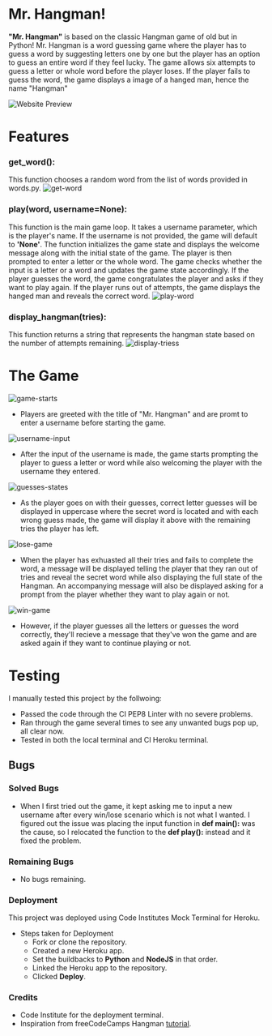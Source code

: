 # **Mr. Hangman!**

**"Mr. Hangman"** is based on the classic Hangman game of old but in Python! Mr. Hangman is a word guessing game where the player has to guess a word by suggesting letters one by one but the player has an option to guess an entire word if they feel lucky. The game allows six attempts to guess a letter or whole word before the player loses. If the player fails to guess the word, the game displays a image of a hanged man, hence the name "Hangman"

![Website Preview](./assets/images/website-preview.png)

# Features

### **get_word():**
This function chooses a random word from the list of words provided in words.py.
![get-word](./assets/images/get-word.png)

### **play(word, username=None):** 
This function is the main game loop. It takes a username parameter, which is the player's name. If the username is not provided, the game will default to **'None'**. The function initializes the game state and displays the welcome message along with the initial state of the game. The player is then prompted to enter a letter or the whole word. The game checks whether the input is a letter or a word and updates the game state accordingly. If the player guesses the word, the game congratulates the player and asks if they want to play again. If the player runs out of attempts, the game displays the hanged man and reveals the correct word.
![play-word](./assets/images/play-word.png)

### **display_hangman(tries):**
This function returns a string that represents the hangman state based on the number of attempts remaining.
![display-triess](./assets/images/display-tries.png)

# **The Game**

![game-starts](./assets/images/game-starts.png)
- Players are greeted with the title of "Mr. Hangman" and are promt to enter a username before starting the game.

![username-input](./assets/images/guess-letter-word.png)
- After the input of the username is made, the game starts prompting the player to guess a letter or word while also welcoming the player with the username they entered.

![guesses-states](./assets/images/guesses-states.png)
- As the player goes on with their guesses, correct letter guesses will be displayed in uppercase where the secret word is located and with each wrong guess made, the game will display it above with the remaining tries the player has left.

![lose-game](./assets/images/lose-game.png)
- When the player has exhuasted all their tries and fails to complete the word, a message will be displayed telling the player that they ran out of tries and reveal the secret word while also displaying the full state of the Hangman. An accompanying message will also be displayed asking for a prompt from the player whether they want to play again or not.

![win-game](./assets/images/win-game.png)
- However, if the player guesses all the letters or guesses the word correctly, they'll recieve a message that they've won the game and are asked again if they want to continue playing or not.

# **Testing**

I manually tested this project by the follwoing:

- Passed the code through the CI PEP8 Linter with no severe problems.
- Ran through the game several times to see any unwanted bugs pop up, all clear now.
- Tested in both the local terminal and CI Heroku terminal.

## **Bugs**

### **Solved Bugs**

- When I first tried out the game, it kept asking me to input a new username after every win/lose scenario which is not what I wanted. I figured out the issue was placing the input function in **def main():** was the cause, so I relocated the function to the **def play():** instead and it fixed the problem.

### **Remaining Bugs**

- No bugs remaining.

### **Deployment**
This project was deployed using Code Institutes Mock Terminal for Heroku.
- Steps taken for Deployment
    - Fork or clone the repository.
    - Created a new Heroku app.
    - Set the buildbacks to **Python** and **NodeJS** in that order.
    - Linked the Heroku app to the repository.
    - Clicked **Deploy**.

### Credits

- Code Institute for the deployment terminal.
- Inspiration from freeCodeCamps Hangman [tutorial](https://www.youtube.com/watch?v=8ext9G7xspg&t=1465s).